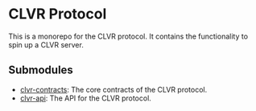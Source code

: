 # CLVR Protocol

This is a monorepo for the CLVR protocol. It contains the functionality to spin up a CLVR server.

## Submodules

- [clvr-contracts](./clvr-contracts): The core contracts of the CLVR protocol.
- [clvr-api](./clvr-api): The API for the CLVR protocol.

